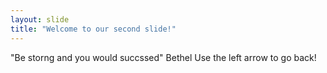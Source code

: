 ```yaml
---
layout: slide
title: "Welcome to our second slide!"
---
```

"Be storng and you would succssed" Bethel
Use the left arrow to go back!
